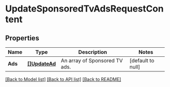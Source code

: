 # UpdateSponsoredTvAdsRequestContent

## Properties
Name | Type | Description | Notes
------------ | ------------- | ------------- | -------------
**Ads** | [**[]UpdateAd**](UpdateAd.md) | An array of Sponsored TV ads. | [default to null]

[[Back to Model list]](../README.md#documentation-for-models) [[Back to API list]](../README.md#documentation-for-api-endpoints) [[Back to README]](../README.md)

